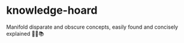 # knowledge-hoard
Manifold disparate and obscure concepts, easily found and concisely explained 🐲📖📚
